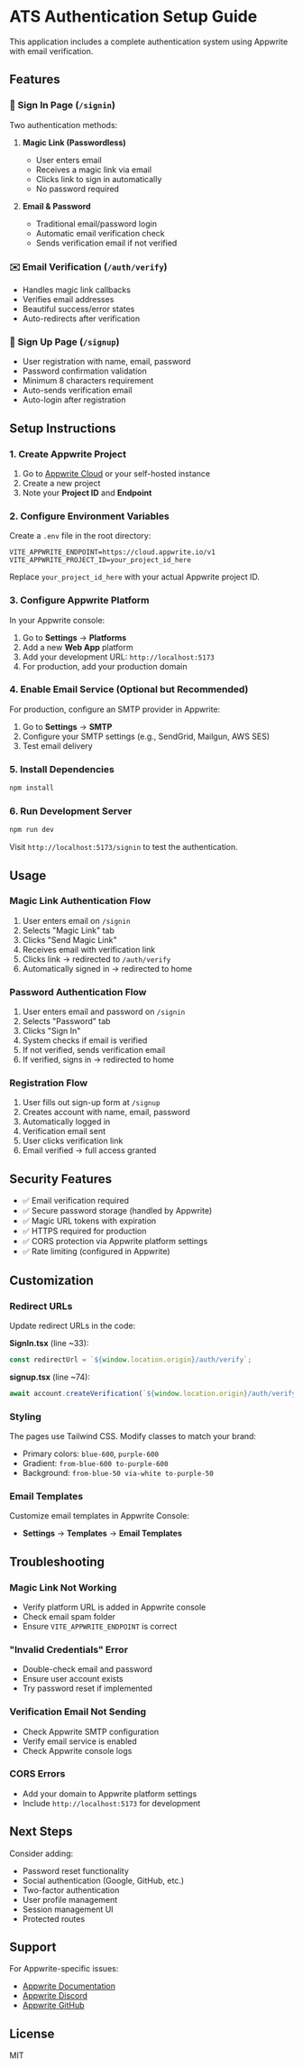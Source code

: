 # ATS Authentication Setup Guide

This application includes a complete authentication system using Appwrite with email verification.

## Features

### 🔐 Sign In Page (`/signin`)

Two authentication methods:

1. **Magic Link (Passwordless)**
   - User enters email
   - Receives a magic link via email
   - Clicks link to sign in automatically
   - No password required

2. **Email & Password**
   - Traditional email/password login
   - Automatic email verification check
   - Sends verification email if not verified

### ✉️ Email Verification (`/auth/verify`)

- Handles magic link callbacks
- Verifies email addresses
- Beautiful success/error states
- Auto-redirects after verification

### 📝 Sign Up Page (`/signup`)

- User registration with name, email, password
- Password confirmation validation
- Minimum 8 characters requirement
- Auto-sends verification email
- Auto-login after registration

## Setup Instructions

### 1. Create Appwrite Project

1. Go to [Appwrite Cloud](https://cloud.appwrite.io) or your self-hosted instance
2. Create a new project
3. Note your **Project ID** and **Endpoint**

### 2. Configure Environment Variables

Create a `.env` file in the root directory:

```env
VITE_APPWRITE_ENDPOINT=https://cloud.appwrite.io/v1
VITE_APPWRITE_PROJECT_ID=your_project_id_here
```

Replace `your_project_id_here` with your actual Appwrite project ID.

### 3. Configure Appwrite Platform

In your Appwrite console:

1. Go to **Settings** → **Platforms**
2. Add a new **Web App** platform
3. Add your development URL: `http://localhost:5173`
4. For production, add your production domain

### 4. Enable Email Service (Optional but Recommended)

For production, configure an SMTP provider in Appwrite:

1. Go to **Settings** → **SMTP**
2. Configure your SMTP settings (e.g., SendGrid, Mailgun, AWS SES)
3. Test email delivery

### 5. Install Dependencies

```powershell
npm install
```

### 6. Run Development Server

```powershell
npm run dev
```

Visit `http://localhost:5173/signin` to test the authentication.

## Usage

### Magic Link Authentication Flow

1. User enters email on `/signin`
2. Selects "Magic Link" tab
3. Clicks "Send Magic Link"
4. Receives email with verification link
5. Clicks link → redirected to `/auth/verify`
6. Automatically signed in → redirected to home

### Password Authentication Flow

1. User enters email and password on `/signin`
2. Selects "Password" tab
3. Clicks "Sign In"
4. System checks if email is verified
5. If not verified, sends verification email
6. If verified, signs in → redirected to home

### Registration Flow

1. User fills out sign-up form at `/signup`
2. Creates account with name, email, password
3. Automatically logged in
4. Verification email sent
5. User clicks verification link
6. Email verified → full access granted

## Security Features

- ✅ Email verification required
- ✅ Secure password storage (handled by Appwrite)
- ✅ Magic URL tokens with expiration
- ✅ HTTPS required for production
- ✅ CORS protection via Appwrite platform settings
- ✅ Rate limiting (configured in Appwrite)

## Customization

### Redirect URLs

Update redirect URLs in the code:

**SignIn.tsx** (line ~33):

```typescript
const redirectUrl = `${window.location.origin}/auth/verify`;
```

**signup.tsx** (line ~74):

```typescript
await account.createVerification(`${window.location.origin}/auth/verify`);
```

### Styling

The pages use Tailwind CSS. Modify classes to match your brand:

- Primary colors: `blue-600`, `purple-600`
- Gradient: `from-blue-600 to-purple-600`
- Background: `from-blue-50 via-white to-purple-50`

### Email Templates

Customize email templates in Appwrite Console:

- **Settings** → **Templates** → **Email Templates**

## Troubleshooting

### Magic Link Not Working

- Verify platform URL is added in Appwrite console
- Check email spam folder
- Ensure `VITE_APPWRITE_ENDPOINT` is correct

### "Invalid Credentials" Error

- Double-check email and password
- Ensure user account exists
- Try password reset if implemented

### Verification Email Not Sending

- Check Appwrite SMTP configuration
- Verify email service is enabled
- Check Appwrite console logs

### CORS Errors

- Add your domain to Appwrite platform settings
- Include `http://localhost:5173` for development

## Next Steps

Consider adding:

- Password reset functionality
- Social authentication (Google, GitHub, etc.)
- Two-factor authentication
- User profile management
- Session management UI
- Protected routes

## Support

For Appwrite-specific issues:

- [Appwrite Documentation](https://appwrite.io/docs)
- [Appwrite Discord](https://appwrite.io/discord)
- [Appwrite GitHub](https://github.com/appwrite/appwrite)

## License

MIT
